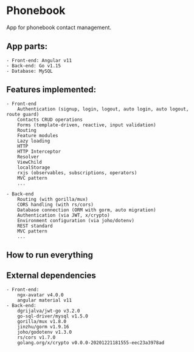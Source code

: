 # Phonebook

App for phonebook contact management.

## App parts:
    - Front-end: Angular v11
    - Back-end: Go v1.15
    - Database: MySQL

## Features implemented:
    - Front-end
        Authentication (signup, login, logout, auto login, auto logout, route guard)
        Contacts CRUD operations
        Forms (template-driven, reactive, input validation)
        Routing
        Feature modules
        Lazy loading
        HTTP
        HTTP Interceptor
        Resolver
        ViewChild
        localStorage
        rxjs (observables, subscriptions, operators)
        MVC pattern
        ...
        
    - Back-end
        Routing (with gorilla/mux)
        CORS handling (with rs/cors)
        Database connection (ORM with gorm, auto migration)
        Authentication (via JWT, x/crypto)
        Environment configuration (via joho/dotenv)
        REST standard
        MVC pattern
        ...

## How to run everything


## External dependencies
    - Front-end:
        ngx-avatar v4.0.0
        angular material v11
    - Back-end:
        dgrijalva/jwt-go v3.2.0
        go-sql-driver/mysql v1.5.0
        gorilla/mux v1.8.0
        jinzhu/gorm v1.9.16
        joho/godotenv v1.3.0
        rs/cors v1.7.0
        golang.org/x/crypto v0.0.0-20201221181555-eec23a3978ad



